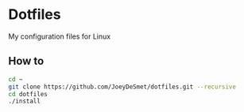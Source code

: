 # Dotfiles

My configuration files for Linux

## How to

```bash
cd ~
git clone https://github.com/JoeyDeSmet/dotfiles.git --recursive
cd dotfiles
./install
```